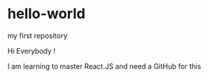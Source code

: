 # hello-world
my first repository

Hi Everybody !

I am learning to master React.JS and need a GitHub for this
